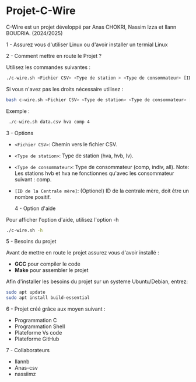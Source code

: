 # Projet-C-Wire
C-Wire est un projet développé par Anas CHOKRI, Nassim Izza et Ilann BOUDRIA. (2024/2025) 

 1 - Assurez vous d'utiliser Linux ou d'avoir installer un termial Linux

 2 - Comment mettre en route le Projet ?

   Utilisez les commandes suivantes :
   ```sh
   ./c-wire.sh <Fichier CSV> <Type de station > <Type de consommateur> [ID de la centrale mère]
   ```
   Si vous n'avez pas les droits nécessaire utilisez :
   ```sh
   bash c-wire.sh <Fichier CSV> <Type de station> <Type de consommateur> [ID de la centrale mère]
   ```
   Exemple : 
   ```sh
    ./c-wire.sh data.csv hva comp 4
   ```
   3 - Options
   
 - `<Fichier CSV>`: Chemin vers le fichier CSV.
 - `<Type de station>`: Type de station (hva, hvb, lv).
 - `<Type de consommateur>`: Type de consommateur (comp, indiv, all). Note: Les stations hvb et hva ne fonctionnes qu'avec les consommateur suivant : comp.
 - `[ID de la Centrale mère]`: (Optionel) ID de la centrale mère, doit être un nombre positif.

   4 - Option d'aide 
      
  Pour afficher l'option d'aide, utilisez l'option -h
  ```sh
  ./c-wire.sh -h
  ```

  5 - Besoins du projet

  Avant de mettre en route le projet assurez vous d'avoir installé :
  
  - **GCC** pour compiler le code
  - **Make** pour assembler le projet
    
  Afin d'installer les besoins du projet sur un systeme Ubuntu/Debian, entrez:
  ```bash
  sudo apt update
  sudo apt install build-essential
  ```
  6 - Projet créé grâce aux moyen suivant : 

  - Programmation C
  - Programmation Shell
  - Plateforme Vs code
  - Plateforme GitHub

  7 - Collaborateurs

  - Ilannb
  - Anas-csv
  - nassiimz  
